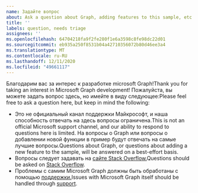 ```yaml
---
name: Задайте вопрос
about: Ask a question about Graph, adding features to this sample, etc.
title: ''
labels: question, needs triage
assignees: ''
ms.openlocfilehash: 64704218fa9f2fe280f1e6a3598c8fe98dc22d01
ms.sourcegitcommit: eb935a250f8531b04a42710356072b80d46ee3a4
ms.translationtype: MT
ms.contentlocale: ru-RU
ms.lasthandoff: 12/11/2020
ms.locfileid: "49661117"
---
```

<span data-ttu-id="111fb-102">Благодарим вас за интерес к разработке microsoft Graph!</span><span class="sxs-lookup"><span data-stu-id="111fb-102">Thank you for taking an interest in Microsoft Graph development!</span></span> <span data-ttu-id="111fb-103">Пожалуйста, вы можете задать вопрос здесь, но имейте в виду следующее:</span><span class="sxs-lookup"><span data-stu-id="111fb-103">Please feel free to ask a question here, but keep in mind the following:</span></span>

- <span data-ttu-id="111fb-104">Это не официальный канал поддержки Майкрософт, и наша способность отвечать на здесь вопросы ограничена.</span><span class="sxs-lookup"><span data-stu-id="111fb-104">This is not an official Microsoft support channel, and our ability to respond to questions here is limited.</span></span> <span data-ttu-id="111fb-105">На вопросы о Graph или вопросы о добавлении новой функции в пример будут отвечать на самые лучшие вопросы.</span><span class="sxs-lookup"><span data-stu-id="111fb-105">Questions about Graph, or questions about adding a new feature to the sample, will be answered on a best-effort basis.</span></span>
- <span data-ttu-id="111fb-106">Вопросы следует задавать на [сайте Stack Overflow.](https://stackoverflow.com/questions/tagged/microsoft-graph)</span><span class="sxs-lookup"><span data-stu-id="111fb-106">Questions should be asked on [Stack Overflow](https://stackoverflow.com/questions/tagged/microsoft-graph).</span></span>
- <span data-ttu-id="111fb-107">Проблемы с самим Microsoft Graph должны быть обработаны с помощью [поддержки.](https://developer.microsoft.com/graph/support)</span><span class="sxs-lookup"><span data-stu-id="111fb-107">Issues with Microsoft Graph itself should be handled through [support](https://developer.microsoft.com/graph/support).</span></span>
